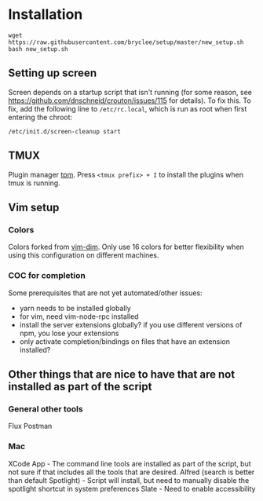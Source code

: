 # Installation

```
wget https://raw.githubusercontent.com/bryclee/setup/master/new_setup.sh
bash new_setup.sh
```

## Setting up screen
Screen depends on a startup script that isn't running (for some reason, see https://github.com/dnschneid/crouton/issues/115 for details). To fix this. To fix, add the following line to `/etc/rc.local`, which is run as root when first entering the chroot:
```
/etc/init.d/screen-cleanup start
```

## TMUX
Plugin manager [tpm](https://github.com/tmux-plugins/tpm). Press `<tmux prefix> + I` to install the plugins when tmux is running.

## Vim setup

### Colors

Colors forked from [vim-dim](https://github.com/jeffkreeftmeijer/vim-dim). Only use 16 colors for better flexibility when using this configuration on different machines.

### COC for completion
Some prerequisites that are not yet automated/other issues:
 - yarn needs to be installed globally
 - for vim, need vim-node-rpc installed
 - install the server extensions globally? if you use different versions of npm, you lose your extensions
 - only activate completion/bindings on files that have an extension installed?


## Other things that are nice to have that are not installed as part of the script

### General other tools

Flux
Postman

### Mac

XCode App - The command line tools are installed as part of the script, but not sure if that includes all the tools that are desired.
Alfred (search is better than default Spotlight)
    - Script will install, but need to manually disable the spotlight shortcut in system preferences
Slate
    - Need to enable accessibility
